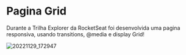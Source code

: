 # Pagina Grid

Durante a Trilha Explorer da RocketSeat foi desenvolvida uma pagina responsiva, usando transitions, @media e display Grid!


![20221129_172947](https://user-images.githubusercontent.com/105385268/204782182-36df034b-ab68-4e09-855f-acbc9317a551.gif)
